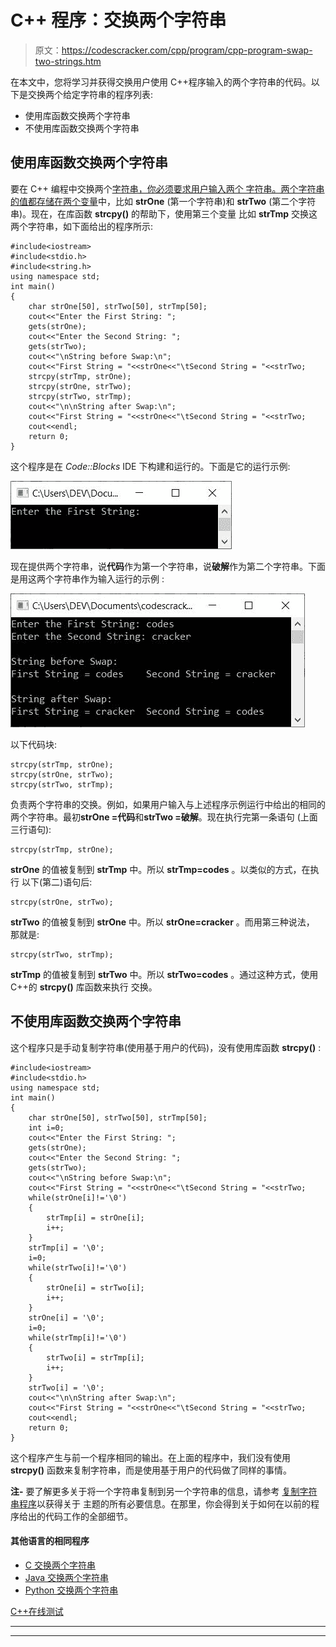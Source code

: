# C++ 程序：交换两个字符串

> 原文：<https://codescracker.com/cpp/program/cpp-program-swap-two-strings.htm>

在本文中，您将学习并获得交换用户使用 C++程序输入的两个字符串的代码。以下是交换两个给定字符串的程序列表:

*   使用库函数交换两个字符串
*   不使用库函数交换两个字符串

## 使用库函数交换两个字符串

要在 C++ 编程中交换两个[字符串，你必须要求用户输入两个 字符串。两个字符串的值都存储在两个](/cpp/cpp-strings.htm)[变量](/cpp/cpp-variables.htm)中，比如 **strOne** (第一个字符串)和 **strTwo** (第二个字符串)。现在，在库函数 **strcpy()** 的帮助下，使用第三个变量 比如 **strTmp** 交换这两个字符串，如下面给出的程序所示:

```
#include<iostream>
#include<stdio.h>
#include<string.h>
using namespace std;
int main()
{
    char strOne[50], strTwo[50], strTmp[50];
    cout<<"Enter the First String: ";
    gets(strOne);
    cout<<"Enter the Second String: ";
    gets(strTwo);
    cout<<"\nString before Swap:\n";
    cout<<"First String = "<<strOne<<"\tSecond String = "<<strTwo;
    strcpy(strTmp, strOne);
    strcpy(strOne, strTwo);
    strcpy(strTwo, strTmp);
    cout<<"\n\nString after Swap:\n";
    cout<<"First String = "<<strOne<<"\tSecond String = "<<strTwo;
    cout<<endl;
    return 0;
}
```

这个程序是在 *Code::Blocks* IDE 下构建和运行的。下面是它的运行示例:

![C++ program swap two strings](img/1075c979370975d4d90e6fcc0a9309c9.png)

现在提供两个字符串，说**代码**作为第一个字符串，说**破解**作为第二个字符串。下面是用这两个字符串作为输入运行的示例 :

![swap two strings c++](img/8371c0d18b837a0d432b92942c03f3fa.png)

以下代码块:

```
strcpy(strTmp, strOne);
strcpy(strOne, strTwo);
strcpy(strTwo, strTmp);
```

负责两个字符串的交换。例如，如果用户输入与上述程序示例运行中给出的相同的两个字符串。最初**strOne =代码**和**strTwo =破解**。现在执行完第一条语句 (上面三行语句):

```
strcpy(strTmp, strOne);
```

**strOne** 的值被复制到 **strTmp** 中。所以 **strTmp=codes** 。以类似的方式，在执行 以下(第二)语句后:

```
strcpy(strOne, strTwo);
```

**strTwo** 的值被复制到 **strOne** 中。所以 **strOne=cracker** 。而用第三种说法， 那就是:

```
strcpy(strTwo, strTmp);
```

**strTmp** 的值被复制到 **strTwo** 中。所以 **strTwo=codes** 。通过这种方式，使用 C++的 **strcpy()** 库函数来执行 交换。

## 不使用库函数交换两个字符串

这个程序只是手动复制字符串(使用基于用户的代码)，没有使用库函数 **strcpy()** :

```
#include<iostream>
#include<stdio.h>
using namespace std;
int main()
{
    char strOne[50], strTwo[50], strTmp[50];
    int i=0;
    cout<<"Enter the First String: ";
    gets(strOne);
    cout<<"Enter the Second String: ";
    gets(strTwo);
    cout<<"\nString before Swap:\n";
    cout<<"First String = "<<strOne<<"\tSecond String = "<<strTwo;
    while(strOne[i]!='\0')
    {
        strTmp[i] = strOne[i];
        i++;
    }
    strTmp[i] = '\0';
    i=0;
    while(strTwo[i]!='\0')
    {
        strOne[i] = strTwo[i];
        i++;
    }
    strOne[i] = '\0';
    i=0;
    while(strTmp[i]!='\0')
    {
        strTwo[i] = strTmp[i];
        i++;
    }
    strTwo[i] = '\0';
    cout<<"\n\nString after Swap:\n";
    cout<<"First String = "<<strOne<<"\tSecond String = "<<strTwo;
    cout<<endl;
    return 0;
}
```

这个程序产生与前一个程序相同的输出。在上面的程序中，我们没有使用 **strcpy()** 函数来复制字符串，而是使用基于用户的代码做了同样的事情。

**注-** 要了解更多关于将一个字符串复制到另一个字符串的信息，请参考 [复制字符串程序](/cpp/program/cpp-program-copy-string.htm)以获得关于 主题的所有必要信息。在那里，你会得到关于如何在以前的程序给出的代码工作的全部细节。

#### 其他语言的相同程序

*   [C 交换两个字符串](/c/program/c-program-swap-two-strings.htm)
*   [Java 交换两个字符串](/java/program/java-program-swap-two-strings.htm)
*   [Python 交换两个字符串](/python/program/python-program-swap-two-strings.htm)

[C++在线测试](/exam/showtest.php?subid=3)

* * *

* * *